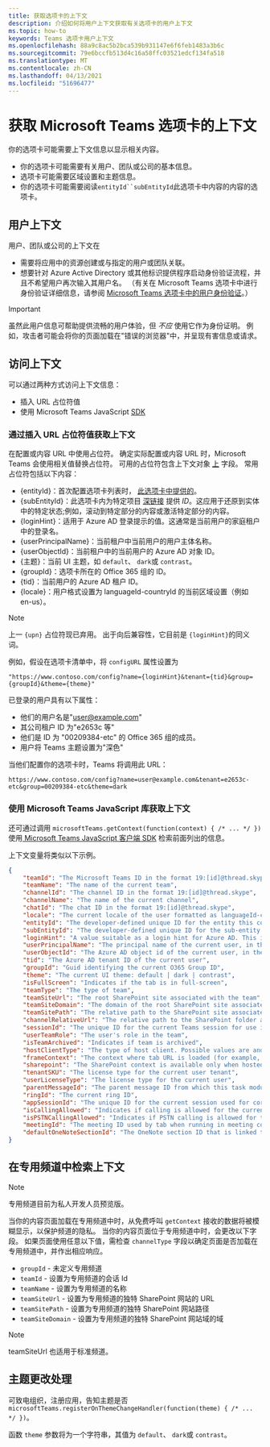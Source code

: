 ```yaml
---
title: 获取选项卡的上下文
description: 介绍如何将用户上下文获取有关选项卡的用户上下文
ms.topic: how-to
keywords: Teams 选项卡用户上下文
ms.openlocfilehash: 88a9c8ac5b2bca539b931147e6f6feb1483a3b6c
ms.sourcegitcommit: 79e6bccfb513d4c16a58ffc03521edcf134fa518
ms.translationtype: MT
ms.contentlocale: zh-CN
ms.lasthandoff: 04/13/2021
ms.locfileid: "51696477"
---
```

# <a name="get-context-for-your-microsoft-teams-tab"></a>获取 Microsoft Teams 选项卡的上下文

你的选项卡可能需要上下文信息以显示相关内容。

* 你的选项卡可能需要有关用户、团队或公司的基本信息。
* 选项卡可能需要区域设置和主题信息。
* 你的选项卡可能需要阅读`entityId``subEntityId`此选项卡中内容的内容的选项卡。

## <a name="user-context"></a>用户上下文

用户、团队或公司的上下文在

* 需要将应用中的资源创建或与指定的用户或团队关联。
* 想要针对 Azure Active Directory 或其他标识提供程序启动身份验证流程，并且不希望用户再次输入其用户名。 （有关在 Microsoft Teams 选项卡中进行身份验证详细信息，请参阅 [Microsoft Teams 选项卡中的用户身份验证](~/concepts/authentication/authentication.md)。）

> [!IMPORTANT]
> 虽然此用户信息可帮助提供流畅的用户体验，但 *不应* 使用它作为身份证明。 例如，攻击者可能会将你的页面加载在"错误的浏览器"中，并呈现有害信息或请求。

## <a name="accessing-context"></a>访问上下文

可以通过两种方式访问上下文信息：

* 插入 URL 占位符值
* 使用 Microsoft Teams JavaScript [SDK](/javascript/api/overview/msteams-client)

### <a name="getting-context-by-inserting-url-placeholder-values"></a>通过插入 URL 占位符值获取上下文

在配置或内容 URL 中使用占位符。 确定实际配置或内容 URL 时，Microsoft Teams 会使用相关值替换占位符。 可用的占位符包含上下文对象 [上](/javascript/api/@microsoft/teams-js/microsoftteams.context?view=msteams-client-js-latest&preserve-view=true) 字段。 常用占位符包括以下内容：

* {entityId}：首次配置选项卡列表时， [此选项卡中提供的](~/tabs/how-to/create-tab-pages/configuration-page.md)。
* {subEntityId}：此选项卡内为特定项目 [深链接](~/concepts/build-and-test/deep-links.md) 提供 _ID_。这应用于还原到实体中的特定状态;例如，滚动到特定部分的内容或激活特定部分的内容。
* {loginHint}：适用于 Azure AD 登录提示的值。这通常是当前用户的家庭租户中的登录名。
* {userPrincipalName}：当前租户中当前用户的用户主体名称。
* {userObjectId}：当前租户中的当前用户的 Azure AD 对象 ID。
* {主题}：当前 UI 主题，如 `default`、 `dark`或 `contrast`。
* {groupId}：选项卡所在的 Office 365 组的 ID。
* {tid}：当前用户的 Azure AD 租户 ID。
* {locale}：用户格式设置为 languageId-countryId 的当前区域设置（例如 en-us）。

>[!NOTE]
>上一 `{upn}` 占位符现已弃用。 出于向后兼容性，它目前是 `{loginHint}`的同义词。

例如，假设在选项卡清单中，将 `configURL` 属性设置为

`"https://www.contoso.com/config?name={loginHint}&tenant={tid}&group={groupId}&theme={theme}"`

已登录的用户具有以下属性：

* 他们的用户名是"user@example.com"
* 其公司租户 ID 为"e2653c 等"
* 他们是 ID 为 "00209384-etc" 的 Office 365 组的成员。
* 用户将 Teams 主题设置为"深色"

当他们配置你的选项卡时，Teams 将调用此 URL：

`https://www.contoso.com/config?name=user@example.com&tenant=e2653c-etc&group=00209384-etc&theme=dark`

### <a name="getting-context-by-using-the-microsoft-teams-javascript-library"></a>使用 Microsoft Teams JavaScript 库获取上下文

还可通过调用 `microsoftTeams.getContext(function(context) { /* ... */ })` 使用[ Microsoft Teams JavaScript 客户端 SDK](/javascript/api/overview/msteams-client) 检索前面列出的信息。

上下文变量将类似以下示例。

```json
{
    "teamId": "The Microsoft Teams ID in the format 19:[id]@thread.skype",
    "teamName": "The name of the current team",
    "channelId": "The channel ID in the format 19:[id]@thread.skype",
    "channelName": "The name of the current channel",
    "chatId": "The chat ID in the format 19:[id]@thread.skype",
    "locale": "The current locale of the user formatted as languageId-countryId (for example, en-us)",
    "entityId": "The developer-defined unique ID for the entity this content points to",
    "subEntityId": "The developer-defined unique ID for the sub-entity this content points to",
    "loginHint": "A value suitable as a login hint for Azure AD. This is usually the login name of the current user, in their home tenant",
    "userPrincipalName": "The principal name of the current user, in the current tenant",
    "userObjectId": "The Azure AD object id of the current user, in the current tenant",
    "tid": "The Azure AD tenant ID of the current user",
    "groupId": "Guid identifying the current O365 Group ID",
    "theme": "The current UI theme: default | dark | contrast",
    "isFullScreen": "Indicates if the tab is in full-screen",
    "teamType": "The type of team",
    "teamSiteUrl": "The root SharePoint site associated with the team",
    "teamSiteDomain": "The domain of the root SharePoint site associated with the team",
    "teamSitePath": "The relative path to the SharePoint site associated with the team",
    "channelRelativeUrl": "The relative path to the SharePoint folder associated with the channel",
    "sessionId": "The unique ID for the current Teams session for use in correlating telemetry data",
    "userTeamRole": "The user's role in the team",
    "isTeamArchived": "Indicates if team is archived",
    "hostClientType": "The type of host client. Possible values are android, ios, web, desktop, rigel",
    "frameContext": "The context where tab URL is loaded (for example, content, task, setting, remove, sidePanel)",
    "sharepoint": "The SharePoint context is available only when hosted in SharePoint",
    "tenantSKU": "The license type for the current user tenant",
    "userLicenseType": "The license type for the current user",
    "parentMessageId": "The parent message ID from which this task module is launched",
    "ringId": "The current ring ID",
    "appSessionId": "The unique ID for the current session used for correlating telemetry data",
    "isCallingAllowed": "Indicates if calling is allowed for the current logged in user",
    "isPSTNCallingAllowed": "Indicates if PSTN calling is allowed for the current logged in user",
    "meetingId": "The meeting ID used by tab when running in meeting context",
    "defaultOneNoteSectionId": "The OneNote section ID that is linked to the channel"
}
```

## <a name="retrieving-context-in-private-channels"></a>在专用频道中检索上下文

> [!Note]
> 专用频道目前为私人开发人员预览版。

当你的内容页面加载在专用频道中时，从免费呼叫 `getContext` 接收的数据将被模糊显示，以保护频道的隐私。 当你的内容页面位于专用频道中时，会更改以下字段。 如果页面使用任意以下值，需检查 `channelType` 字段以确定页面是否加载在专用频道中，并作出相应响应。

* `groupId` - 未定义专用频道
* `teamId` - 设置为专用频道的会话 Id
* `teamName` - 设置为专用频道的名称
* `teamSiteUrl` - 设置为专用频道的独特 SharePoint 网站的 URL
* `teamSitePath` - 设置为专用频道的独特 SharePoint 网站路径
* `teamSiteDomain` - 设置为专用频道的独特 SharePoint 网站域的域

> [!Note]
>  teamSiteUrl 也适用于标准频道。

## <a name="theme-change-handling"></a>主题更改处理

可致电组织，注册应用，告知主题是否 `microsoftTeams.registerOnThemeChangeHandler(function(theme) { /* ... */ })`。

函数 `theme` 参数将为一个字符串，其值为 `default`、 `dark`或 `contrast`。
